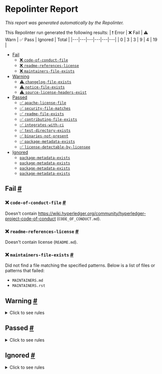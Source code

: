 # Repolinter Report

*This report was generated automatically by the Repolinter.*

This Repolinter run generated the following results:
| ❗  Error | ❌  Fail | ⚠️  Warn | ✅  Pass | Ignored | Total |
|---|---|---|---|---|---|
| 0 | 3 | 3 | 9 | 4 | 19 |

- [Fail](#user-content-fail)
  - [❌ `code-of-conduct-file`](#user-content--code-of-conduct-file)
  - [❌ `readme-references-license`](#user-content--readme-references-license)
  - [❌ `maintainers-file-exists`](#user-content--maintainers-file-exists)
- [Warning](#user-content-warning)
  - [⚠️ `changelog-file-exists`](#user-content--changelog-file-exists)
  - [⚠️ `notice-file-exists`](#user-content--notice-file-exists)
  - [⚠️ `source-license-headers-exist`](#user-content--source-license-headers-exist)
- [Passed](#user-content-passed)
  - [✅ `apache-license-file`](#user-content--apache-license-file)
  - [✅ `security-file-matches`](#user-content--security-file-matches)
  - [✅ `readme-file-exists`](#user-content--readme-file-exists)
  - [✅ `contributing-file-exists`](#user-content--contributing-file-exists)
  - [✅ `integrates-with-ci`](#user-content--integrates-with-ci)
  - [✅ `test-directory-exists`](#user-content--test-directory-exists)
  - [✅ `binaries-not-present`](#user-content--binaries-not-present)
  - [✅ `package-metadata-exists`](#user-content--package-metadata-exists)
  - [✅ `license-detectable-by-licensee`](#user-content--license-detectable-by-licensee)
- [Ignored](#user-content-ignored)
  - [`package-metadata-exists`](#user-content-package-metadata-exists)
  - [`package-metadata-exists`](#user-content-package-metadata-exists)
  - [`package-metadata-exists`](#user-content-package-metadata-exists)
  - [`package-metadata-exists`](#user-content-package-metadata-exists)

## Fail <a href="#user-content-fail" id="fail">#</a>

### ❌ `code-of-conduct-file` <a href="#user-content--code-of-conduct-file" id="-code-of-conduct-file">#</a>

Doesn't contain https://wiki.hyperledger.org/community/hyperledger-project-code-of-conduct (`CODE_OF_CONDUCT.md`).

### ❌ `readme-references-license` <a href="#user-content--readme-references-license" id="-readme-references-license">#</a>

Doesn't contain license (`README.md`).

### ❌ `maintainers-file-exists` <a href="#user-content--maintainers-file-exists" id="-maintainers-file-exists">#</a>

Did not find a file matching the specified patterns. Below is a list of files or patterns that failed:

- `MAINTAINERS.md`
- `MAINTAINERS.rst`


## Warning <a href="#user-content-warning" id="warning">#</a>

<details>
<summary>Click to see rules</summary>

### ⚠️ `changelog-file-exists` <a href="#user-content--changelog-file-exists" id="-changelog-file-exists">#</a>

Did not find a file matching the specified patterns. (`CHANGELOG.md`).

### ⚠️ `notice-file-exists` <a href="#user-content--notice-file-exists" id="-notice-file-exists">#</a>

Did not find a file matching the specified patterns. (`NOTICE*`).

### ⚠️ `source-license-headers-exist` <a href="#user-content--source-license-headers-exist" id="-source-license-headers-exist">#</a>

Below is a list of files or patterns that failed:

- `client/src/main/java/jp/co/soramitsu/iroha/java/BlocksQuery.java`: The first 7 lines do not contain the pattern(s): Copyright, License.
- `client/src/main/java/jp/co/soramitsu/iroha/java/BlocksQueryBuilder.java`: The first 7 lines do not contain the pattern(s): Copyright, License.
- `client/src/main/java/jp/co/soramitsu/iroha/java/ErrorResponseException.java`: The first 7 lines do not contain the pattern(s): Copyright, License.
- `client/src/main/java/jp/co/soramitsu/iroha/java/FieldValidator.java`: The first 7 lines do not contain the pattern(s): Copyright, License.
- `client/src/main/java/jp/co/soramitsu/iroha/java/IrohaAPI.java`: The first 7 lines do not contain the pattern(s): Copyright, License.
- `client/src/main/java/jp/co/soramitsu/iroha/java/Query.java`: The first 7 lines do not contain the pattern(s): Copyright, License.
- `client/src/main/java/jp/co/soramitsu/iroha/java/QueryAPI.java`: The first 7 lines do not contain the pattern(s): Copyright, License.
- `client/src/main/java/jp/co/soramitsu/iroha/java/QueryBuilder.java`: The first 7 lines do not contain the pattern(s): Copyright, License.
- `client/src/main/java/jp/co/soramitsu/iroha/java/Transaction.java`: The first 7 lines do not contain the pattern(s): Copyright, License.
- `client/src/main/java/jp/co/soramitsu/iroha/java/TransactionBuilder.java`: The first 7 lines do not contain the pattern(s): Copyright, License.
- `client/src/main/java/jp/co/soramitsu/iroha/java/TransactionStatusObserver.java`: The first 7 lines do not contain the pattern(s): Copyright, License.
- `client/src/main/java/jp/co/soramitsu/iroha/java/Utils.java`: The first 7 lines do not contain the pattern(s): Copyright, License.
- `client/src/main/java/jp/co/soramitsu/iroha/java/ValidationException.java`: The first 7 lines do not contain the pattern(s): Copyright, License.
- `client/src/test/java/jp/co/soramitsu/iroha/java/BatchExample.java`: The first 7 lines do not contain the pattern(s): Copyright, License.
- `client/src/test/java/jp/co/soramitsu/iroha/java/Example1.java`: The first 7 lines do not contain the pattern(s): Copyright, License.
- `client/src/test/java/jp/co/soramitsu/iroha/java/Example2.java`: The first 7 lines do not contain the pattern(s): Copyright, License.
- `client/src/test/java/jp/co/soramitsu/iroha/java/Example3.java`: The first 7 lines do not contain the pattern(s): Copyright, License.
- `testcontainers/src/main/java/jp/co/soramitsu/iroha/testcontainers/IrohaContainer.java`: The first 7 lines do not contain the pattern(s): Copyright, License.
- `testcontainers/src/main/java/jp/co/soramitsu/iroha/testcontainers/PeerConfig.java`: The first 7 lines do not contain the pattern(s): Copyright, License.
- `client/src/main/java/jp/co/soramitsu/iroha/java/crypto/Ed25519Sha2SignatureBuilder.java`: The first 7 lines do not contain the pattern(s): Copyright, License.
- `client/src/main/java/jp/co/soramitsu/iroha/java/crypto/Ed25519Sha3SignatureBuilder.java`: The first 7 lines do not contain the pattern(s): Copyright, License.
- `client/src/main/java/jp/co/soramitsu/iroha/java/crypto/SignatureBuilder.java`: The first 7 lines do not contain the pattern(s): Copyright, License.
- `client/src/main/java/jp/co/soramitsu/iroha/java/debug/Account.java`: The first 7 lines do not contain the pattern(s): Copyright, License.
- `client/src/main/java/jp/co/soramitsu/iroha/java/debug/LoggingTransactionStatusObserver.java`: The first 7 lines do not contain the pattern(s): Copyright, License.
- `client/src/main/java/jp/co/soramitsu/iroha/java/debug/TestTransactionStatusObserver.java`: The first 7 lines do not contain the pattern(s): Copyright, License.
- `client/src/main/java/jp/co/soramitsu/iroha/java/detail/BuildableAndSignable.java`: The first 7 lines do not contain the pattern(s): Copyright, License.
- `client/src/main/java/jp/co/soramitsu/iroha/java/detail/Const.java`: The first 7 lines do not contain the pattern(s): Copyright, License.
- `client/src/main/java/jp/co/soramitsu/iroha/java/detail/Hashable.java`: The first 7 lines do not contain the pattern(s): Copyright, License.
- `client/src/main/java/jp/co/soramitsu/iroha/java/detail/InlineTransactionStatusObserver.java`: The first 7 lines do not contain the pattern(s): Copyright, License.
- `client/src/main/java/jp/co/soramitsu/iroha/java/detail/ReducedHashable.java`: The first 7 lines do not contain the pattern(s): Copyright, License.
- `client/src/main/java/jp/co/soramitsu/iroha/java/detail/StreamObserverToEmitter.java`: The first 7 lines do not contain the pattern(s): Copyright, License.
- `client/src/main/java/jp/co/soramitsu/iroha/java/detail/TransactionStatusObserverFace.java`: The first 7 lines do not contain the pattern(s): Copyright, License.
- `client/src/main/java/jp/co/soramitsu/iroha/java/routers/CmdRouter.java`: The first 7 lines do not contain the pattern(s): Copyright, License.
- `client/src/main/java/jp/co/soramitsu/iroha/java/routers/TxStatusRouter.java`: The first 7 lines do not contain the pattern(s): Copyright, License.
- `client/src/main/java/jp/co/soramitsu/iroha/java/subscription/SubscriptionStrategy.java`: The first 7 lines do not contain the pattern(s): Copyright, License.
- `client/src/main/java/jp/co/soramitsu/iroha/java/subscription/WaitForTerminalStatus.java`: The first 7 lines do not contain the pattern(s): Copyright, License.
- `client/src/main/java/jp/co/soramitsu/iroha/java/subscription/WaitUntilCompleted.java`: The first 7 lines do not contain the pattern(s): Copyright, License.
- `testcontainers/src/main/java/jp/co/soramitsu/iroha/testcontainers/detail/DeepCloner.java`: The first 7 lines do not contain the pattern(s): Copyright, License.
- `testcontainers/src/main/java/jp/co/soramitsu/iroha/testcontainers/detail/GenesisBlockBuilder.java`: The first 7 lines do not contain the pattern(s): Copyright, License.
- `testcontainers/src/main/java/jp/co/soramitsu/iroha/testcontainers/detail/IrohaConfig.java`: The first 7 lines do not contain the pattern(s): Copyright, License.
- `testcontainers/src/main/java/jp/co/soramitsu/iroha/testcontainers/detail/LoggerConfig.java`: The first 7 lines do not contain the pattern(s): Copyright, License.
- `testcontainers/src/main/java/jp/co/soramitsu/iroha/testcontainers/detail/LoggerPattern.java`: The first 7 lines do not contain the pattern(s): Copyright, License.
- `testcontainers/src/main/java/jp/co/soramitsu/iroha/testcontainers/detail/PostgresConfig.java`: The first 7 lines do not contain the pattern(s): Copyright, License.
- `testcontainers/src/main/java/jp/co/soramitsu/iroha/testcontainers/detail/RuntimeIOException.java`: The first 7 lines do not contain the pattern(s): Copyright, License.
- `testcontainers/src/main/java/jp/co/soramitsu/iroha/testcontainers/detail/ToriiTlsConfig.java`: The first 7 lines do not contain the pattern(s): Copyright, License.
- `testcontainers/src/main/java/jp/co/soramitsu/iroha/testcontainers/detail/Verbosity.java`: The first 7 lines do not contain the pattern(s): Copyright, License.
- `testcontainers/src/main/java/jp/co/soramitsu/iroha/testcontainers/network/IrohaNetwork.java`: The first 7 lines do not contain the pattern(s): Copyright, License.
- `testcontainers/src/main/java/jp/co/soramitsu/iroha/testcontainers/network/PeerDescriptor.java`: The first 7 lines do not contain the pattern(s): Copyright, License.
- `client/src/main/java/jp/co/soramitsu/iroha/java/detail/router/Router.java`: The first 7 lines do not contain the pattern(s): Copyright, License.

</details>

## Passed <a href="#user-content-passed" id="passed">#</a>

<details>
<summary>Click to see rules</summary>

### ✅ `apache-license-file` <a href="#user-content--apache-license-file" id="-apache-license-file">#</a>

Contains Apache License.*Version 2.0 (`LICENSE`).

### ✅ `security-file-matches` <a href="#user-content--security-file-matches" id="-security-file-matches">#</a>

Contains https://wiki.hyperledger.org/display/.*(SEC|HYP)/Defect[.+]Response (`SECURITY.md`).

### ✅ `readme-file-exists` <a href="#user-content--readme-file-exists" id="-readme-file-exists">#</a>

Found file (`README.md`).

### ✅ `contributing-file-exists` <a href="#user-content--contributing-file-exists" id="-contributing-file-exists">#</a>

Found file (`CONTRIBUTING.md`).

### ✅ `integrates-with-ci` <a href="#user-content--integrates-with-ci" id="-integrates-with-ci">#</a>

Found file (`.github/workflows/ci.yml`).

### ✅ `test-directory-exists` <a href="#user-content--test-directory-exists" id="-test-directory-exists">#</a>

Found file (`testcontainers`).

### ✅ `binaries-not-present` <a href="#user-content--binaries-not-present" id="-binaries-not-present">#</a>

Excluded file type doesn't exist. (`**/*.exe,**/*.dll,!**/node_modules/**`).

### ✅ `package-metadata-exists` <a href="#user-content--package-metadata-exists" id="-package-metadata-exists">#</a>

Found file (`build.gradle`).

### ✅ `license-detectable-by-licensee` <a href="#user-content--license-detectable-by-licensee" id="-license-detectable-by-licensee">#</a>

Licensee identified the license for project: Apache-2.0.

</details>

## Ignored <a href="#user-content-ignored" id="ignored">#</a>

<details>
<summary>Click to see rules</summary>

### `package-metadata-exists` <a href="#user-content-package-metadata-exists" id="package-metadata-exists">#</a>

This rule was ignored for the following reason: ignored due to unsatisfied condition(s): "language=javascript"

### `package-metadata-exists` <a href="#user-content-package-metadata-exists" id="package-metadata-exists">#</a>

This rule was ignored for the following reason: ignored due to unsatisfied condition(s): "language=go"

### `package-metadata-exists` <a href="#user-content-package-metadata-exists" id="package-metadata-exists">#</a>

This rule was ignored for the following reason: ignored due to unsatisfied condition(s): "language=ruby"

### `package-metadata-exists` <a href="#user-content-package-metadata-exists" id="package-metadata-exists">#</a>

This rule was ignored for the following reason: ignored due to unsatisfied condition(s): "language=python"

</details>

